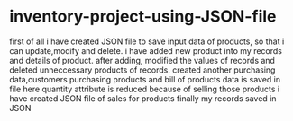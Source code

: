 # inventory-project-using-JSON-file
first of all i have created JSON file to save input data of products, so that i can update,modify and delete.
 i have added new product into my records and details of product.
 after adding, modified the values of records and deleted unneccessary products of records.
 created another purchasing data,customers purchasing products and bill of products data is saved in file 
 here quantity attribute is reduced because of selling those products
 i have created JSON file of sales for products
 finally my records saved in JSON
